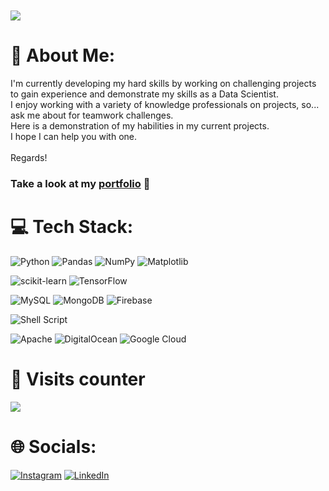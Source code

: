 <h1 style="margin: 10px 0px">
    <img src="https://readme-typing-svg.herokuapp.com/?font=Righteous&size=35&color=000000&vCenter=true&width=500&height=70&duration=4000&pause=3000&lines=Data+Scientist+🤓" />
</h1>

# 💫 About Me:
I'm currently developing my hard skills by working on challenging projects to gain experience and demonstrate my skills as a Data Scientist.<br>I enjoy working with a variety of knowledge professionals on projects, so...<br>ask me about for teamwork challenges. <br>Here is a demonstration of my habilities in my current projects. <br>I hope I can help you with one.<br><br>Regards!

<h3>Take a look at my <a href="https://github.com/pabloing93?tab=repositories" alt="_blank">portfolio</a> 👀</h3>

# 💻 Tech Stack:
![Python](https://img.shields.io/badge/python-3670A0?style=for-the-badge&logo=python&logoColor=ffdd54) ![Pandas](https://img.shields.io/badge/pandas-%23150458.svg?style=for-the-badge&logo=pandas&logoColor=white) ![NumPy](https://img.shields.io/badge/numpy-%23013243.svg?style=for-the-badge&logo=numpy&logoColor=white) ![Matplotlib](https://img.shields.io/badge/Matplotlib-%23ffffff.svg?style=for-the-badge&logo=Matplotlib&logoColor=black)

![scikit-learn](https://img.shields.io/badge/scikit--learn-%23F7931E.svg?style=for-the-badge&logo=scikit-learn&logoColor=white) ![TensorFlow](https://img.shields.io/badge/TensorFlow-%23FF6F00.svg?style=for-the-badge&logo=TensorFlow&logoColor=white)

 ![MySQL](https://img.shields.io/badge/mysql-%2300000f.svg?style=for-the-badge&logo=mysql&logoColor=white) ![MongoDB](https://img.shields.io/badge/MongoDB-%234ea94b.svg?style=for-the-badge&logo=mongodb&logoColor=white) ![Firebase](https://img.shields.io/badge/firebase-%23039BE5.svg?style=for-the-badge&logo=firebase)

![Shell Script](https://img.shields.io/badge/shell_script-%23121011.svg?style=for-the-badge&logo=gnu-bash&logoColor=white)

 ![Apache](https://img.shields.io/badge/apache-%23D42029.svg?style=for-the-badge&logo=apache&logoColor=white) ![DigitalOcean](https://img.shields.io/badge/DigitalOcean-%230167ff.svg?style=for-the-badge&logo=digitalOcean&logoColor=white) ![Google Cloud](https://img.shields.io/badge/GoogleCloud-%234285F4.svg?style=for-the-badge&logo=google-cloud&logoColor=white) 

# 👀 Visits counter
<p>
  <img src="https://profile-counter.glitch.me/pabloin93/count.svg" />  
</p>

# 🌐 Socials:
[![Instagram](https://img.shields.io/badge/Instagram-%23E4405F.svg?logo=Instagram&logoColor=white)](https://instagram.com/pablo.n.nz/) [![LinkedIn](https://img.shields.io/badge/LinkedIn-%230077B5.svg?logo=linkedin&logoColor=white)](https://linkedin.com/in/pabloing/) 

